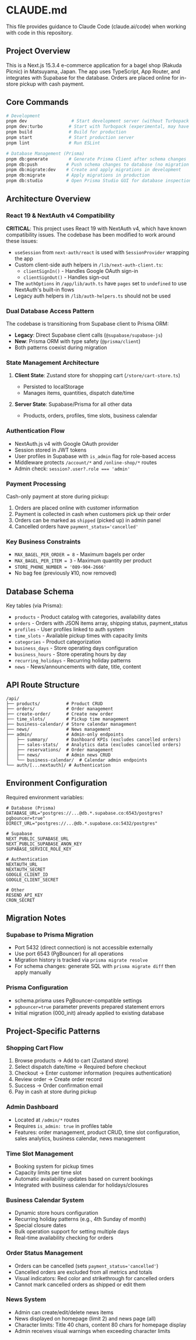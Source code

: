 # CLAUDE.md

This file provides guidance to Claude Code (claude.ai/code) when working with code in this repository.

## Project Overview

This is a Next.js 15.3.4 e-commerce application for a bagel shop (Rakuda Picnic) in Matsuyama, Japan. The app uses TypeScript, App Router, and integrates with Supabase for the database. Orders are placed online for in-store pickup with cash payment.

## Core Commands

```bash
# Development
pnpm dev                 # Start development server (without Turbopack due to React 19 compatibility)
pnpm dev:turbo          # Start with Turbopack (experimental, may have issues)
pnpm build              # Build for production
pnpm start              # Start production server
pnpm lint               # Run ESLint

# Database Management (Prisma)
pnpm db:generate        # Generate Prisma Client after schema changes
pnpm db:push           # Push schema changes to database (no migration history)
pnpm db:migrate:dev    # Create and apply migrations in development
pnpm db:migrate        # Apply migrations in production
pnpm db:studio         # Open Prisma Studio GUI for database inspection
```

## Architecture Overview

### React 19 & NextAuth v4 Compatibility

**CRITICAL**: This project uses React 19 with NextAuth v4, which have known compatibility issues. The codebase has been modified to work around these issues:

- `useSession` from `next-auth/react` is used with `SessionProvider` wrapping the app
- Custom client-side auth helpers in `/lib/next-auth-client.ts`:
  - `clientSignIn()` - Handles Google OAuth sign-in
  - `clientSignOut()` - Handles sign-out
- The `authOptions` in `/app/lib/auth.ts` have `pages` set to `undefined` to use NextAuth's built-in flows
- Legacy auth helpers in `/lib/auth-helpers.ts` should not be used

### Dual Database Access Pattern
The codebase is transitioning from Supabase client to Prisma ORM:
- **Legacy**: Direct Supabase client calls (`@supabase/supabase-js`)
- **New**: Prisma ORM with type safety (`@prisma/client`)
- Both patterns coexist during migration

### State Management Architecture
1. **Client State**: Zustand store for shopping cart (`/store/cart-store.ts`)
   - Persisted to localStorage
   - Manages items, quantities, dispatch date/time
   
2. **Server State**: Supabase/Prisma for all other data
   - Products, orders, profiles, time slots, business calendar

### Authentication Flow
- NextAuth.js v4 with Google OAuth provider
- Session stored in JWT tokens
- User profiles in Supabase with `is_admin` flag for role-based access
- Middleware protects `/account/*` and `/online-shop/*` routes
- Admin check: `session?.user?.role === 'admin'`

### Payment Processing
Cash-only payment at store during pickup:
1. Orders are placed online with customer information
2. Payment is collected in cash when customers pick up their order
3. Orders can be marked as `shipped` (picked up) in admin panel
4. Cancelled orders have `payment_status='cancelled'`

### Key Business Constraints
- `MAX_BAGEL_PER_ORDER = 8` - Maximum bagels per order
- `MAX_BAGEL_PER_ITEM = 3` - Maximum quantity per product
- `STORE_PHONE_NUMBER = '089-904-2666'`
- No bag fee (previously ¥10, now removed)

## Database Schema

Key tables (via Prisma):
- `products` - Product catalog with categories, availability dates
- `orders` - Orders with JSON items array, shipping status, payment_status
- `profiles` - User profiles linked to auth system
- `time_slots` - Available pickup times with capacity limits
- `categories` - Product categorization
- `business_days` - Store operating days configuration
- `business_hours` - Store operating hours by day
- `recurring_holidays` - Recurring holiday patterns
- `news` - News/announcements with date, title, content

## API Route Structure

```
/api/
├── products/          # Product CRUD
├── orders/            # Order management
├── create-order/      # Create new order
├── time_slots/        # Pickup time management
├── business-calendar/ # Store calendar management
├── news/              # News management
├── admin/             # Admin-only endpoints
│   ├── summary/       # Dashboard KPIs (excludes cancelled orders)
│   ├── sales-stats/   # Analytics data (excludes cancelled orders)
│   ├── reservations/  # Order management
│   ├── news/          # Admin news CRUD
│   └── business-calendar/  # Calendar admin endpoints
└── auth/[...nextauth]/ # Authentication
```

## Environment Configuration

Required environment variables:
```env
# Database (Prisma)
DATABASE_URL="postgres://...@db.*.supabase.co:6543/postgres?pgbouncer=true"
DIRECT_URL="postgres://...@db.*.supabase.co:5432/postgres"

# Supabase
NEXT_PUBLIC_SUPABASE_URL
NEXT_PUBLIC_SUPABASE_ANON_KEY
SUPABASE_SERVICE_ROLE_KEY

# Authentication
NEXTAUTH_URL
NEXTAUTH_SECRET
GOOGLE_CLIENT_ID
GOOGLE_CLIENT_SECRET

# Other
RESEND_API_KEY
CRON_SECRET
```

## Migration Notes

### Supabase to Prisma Migration
- Port 5432 (direct connection) is not accessible externally
- Use port 6543 (PgBouncer) for all operations
- Migration history is tracked via `prisma migrate resolve`
- For schema changes: generate SQL with `prisma migrate diff` then apply manually

### Prisma Configuration
- schema.prisma uses PgBouncer-compatible settings
- `pgbouncer=true` parameter prevents prepared statement errors
- Initial migration (000_init) already applied to existing database

## Project-Specific Patterns

### Shopping Cart Flow
1. Browse products → Add to cart (Zustand store)
2. Select dispatch date/time → Required before checkout
3. Checkout → Enter customer information (requires authentication)
4. Review order → Create order record
5. Success → Order confirmation email
6. Pay in cash at store during pickup

### Admin Dashboard
- Located at `/admin/*` routes
- Requires `is_admin: true` in profiles table
- Features: order management, product CRUD, time slot configuration, sales analytics, business calendar, news management

### Time Slot Management
- Booking system for pickup times
- Capacity limits per time slot
- Automatic availability updates based on current bookings
- Integrated with business calendar for holidays/closures

### Business Calendar System
- Dynamic store hours configuration
- Recurring holiday patterns (e.g., 4th Sunday of month)
- Special closure dates
- Bulk operation support for setting multiple days
- Real-time availability checking for orders

### Order Status Management
- Orders can be cancelled (sets `payment_status='cancelled'`)
- Cancelled orders are excluded from all metrics and totals
- Visual indicators: Red color and strikethrough for cancelled orders
- Cannot mark cancelled orders as shipped or edit them

### News System
- Admin can create/edit/delete news items
- News displayed on homepage (limit 2) and news page (all)
- Character limits: Title 40 chars, content 80 chars for homepage display
- Admin receives visual warnings when exceeding character limits